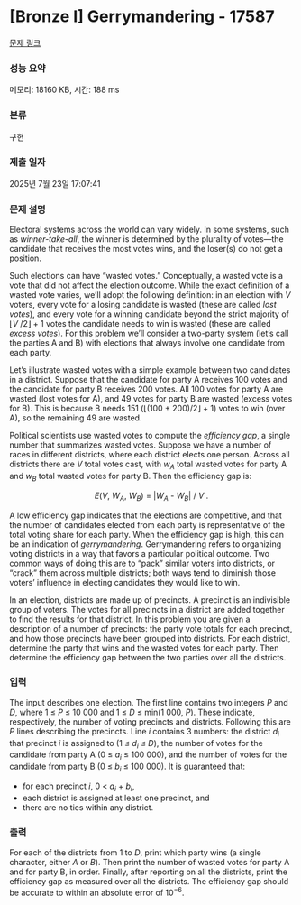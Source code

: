 # [Bronze I] Gerrymandering - 17587 

[문제 링크](https://www.acmicpc.net/problem/17587) 

### 성능 요약

메모리: 18160 KB, 시간: 188 ms

### 분류

구현

### 제출 일자

2025년 7월 23일 17:07:41

### 문제 설명

<p>Electoral systems across the world can vary widely. In some systems, such as <em>winner-take-all</em>, the winner is determined by the plurality of votes—the candidate that receives the most votes wins, and the loser(s) do not get a position.</p>

<p>Such elections can have “wasted votes.” Conceptually, a wasted vote is a vote that did not affect the election outcome. While the exact definition of a wasted vote varies, we’ll adopt the following definition: in an election with <em>V</em> voters, every vote for a losing candidate is wasted (these are called <em>lost votes</em>), and every vote for a winning candidate beyond the strict majority of ⌊<em>V</em> /2⌋ + 1 votes the candidate needs to win is wasted (these are called <em>excess votes</em>). For this problem we’ll consider a two-party system (let’s call the parties A and B) with elections that always involve one candidate from each party.</p>

<p>Let’s illustrate wasted votes with a simple example between two candidates in a district. Suppose that the candidate for party A receives 100 votes and the candidate for party B receives 200 votes. All 100 votes for party A are wasted (lost votes for A), and 49 votes for party B are wasted (excess votes for B). This is because B needs 151 (⌊(100 + 200)/2⌋ + 1) votes to win (over A), so the remaining 49 are wasted.</p>

<p>Political scientists use wasted votes to compute the <em>efficiency gap</em>, a single number that summarizes wasted votes. Suppose we have a number of races in different districts, where each district elects one person. Across all districts there are <em>V</em> total votes cast, with <em>w<sub>A</sub></em> total wasted votes for party A and <em>w<sub>B</sub></em> total wasted votes for party B. Then the efficiency gap is:</p>

<p style="text-align: center;"><em>E</em>(<em>V</em>, <em>W<sub>A</sub></em>, <em>W<sub>B</sub></em>) = |<em>W<sub>A</sub></em> - <em>W<sub>B</sub></em>| / <em>V</em> .</p>

<p>A low efficiency gap indicates that the elections are competitive, and that the number of candidates elected from each party is representative of the total voting share for each party. When the efficiency gap is high, this can be an indication of <em>gerrymandering</em>. Gerrymandering refers to organizing voting districts in a way that favors a particular political outcome. Two common ways of doing this are to “pack” similar voters into districts, or “crack” them across multiple districts; both ways tend to diminish those voters’ influence in electing candidates they would like to win.</p>

<p>In an election, districts are made up of precincts. A precinct is an indivisible group of voters. The votes for all precincts in a district are added together to find the results for that district. In this problem you are given a description of a number of precincts: the party vote totals for each precinct, and how those precincts have been grouped into districts. For each district, determine the party that wins and the wasted votes for each party. Then determine the efficiency gap between the two parties over all the districts.</p>

### 입력 

 <p>The input describes one election. The first line contains two integers <em>P</em> and <em>D</em>, where 1 ≤ <em>P</em> ≤ 10 000 and 1 ≤ <em>D</em> ≤ min(1 000, <em>P</em>). These indicate, respectively, the number of voting precincts and districts. Following this are <em>P</em> lines describing the precincts. Line <em>i</em> contains 3 numbers: the district <em>d<sub>i</sub></em> that precinct <em>i</em> is assigned to (1 ≤ <em>d<sub>i</sub></em> ≤ <em>D</em>), the number of votes for the candidate from party A (0 ≤ <em>a<sub>i</sub></em> ≤ 100 000), and the number of votes for the candidate from party B (0 ≤ <em>b<sub>i</sub></em> ≤ 100 000). It is guaranteed that:</p>

<ul>
	<li>for each precinct <em>i</em>, 0 < <em>a<sub>i</sub></em> + <em>b<sub>i</sub></em>,</li>
	<li>each district is assigned at least one precinct, and</li>
	<li>there are no ties within any district.</li>
</ul>

### 출력 

 <p>For each of the districts from 1 to <em>D</em>, print which party wins (a single character, either <em>A</em> or <em>B</em>). Then print the number of wasted votes for party A and for party B, in order. Finally, after reporting on all the districts, print the efficiency gap as measured over all the districts. The efficiency gap should be accurate to within an absolute error of 10<sup>−6</sup>.</p>

